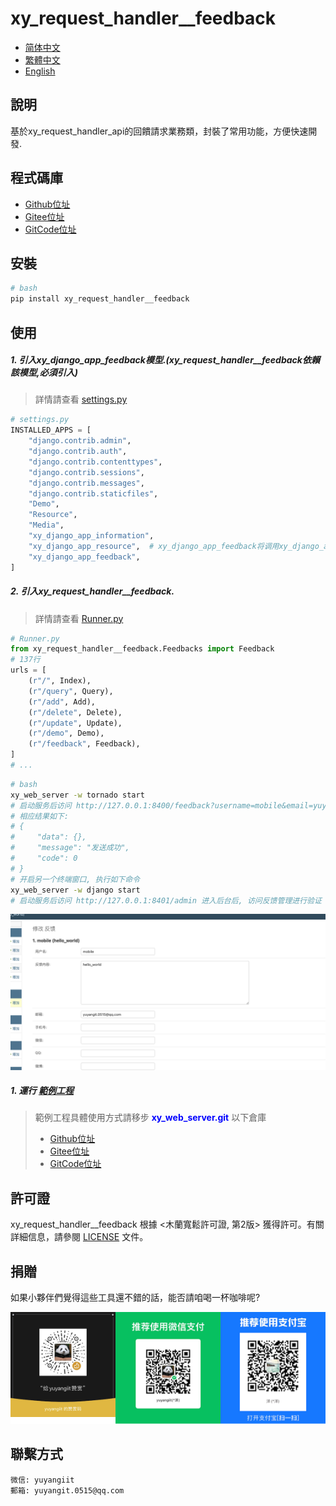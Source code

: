 <!--
 * @Author: 余洋 yuyangit.0515@qq.com
 * @Date: 2024-10-18 13:02:22
 * @LastEditors: 余洋 yuyangit.0515@qq.com
 * @LastEditTime: 2024-10-23 20:51:56
 * @FilePath: /xy_request_handler__feedback/readme/README.zh-hant.md
 * @Description: 这是默认设置,请设置`customMade`, 打开koroFileHeader查看配置 进行设置: https://github.com/OBKoro1/koro1FileHeader/wiki/%E9%85%8D%E7%BD%AE
-->
# xy_request_handler__feedback

- [简体中文](../README.md)
- [繁體中文](README.zh-hant.md)
- [English](README.en.md)

## 說明

基於xy_request_handler_api的回饋請求業務類，封裝了常用功能，方便快速開發.

## 程式碼庫

- <a href="https://github.com/xy-web-service/xy_request_handler__feedback.git" target="_blank">Github位址</a>  
- <a href="https://gitee.com/xy-opensource/xy_request_handler__feedback.git" target="_blank">Gitee位址</a>  
- <a href="https://gitcode.com/xy-opensource/xy_request_handler__feedback.git" target="_blank">GitCode位址</a>  

## 安裝

```bash
# bash
pip install xy_request_handler__feedback
```

## 使用

##### 1. 引入xy_django_app_feedback模型.(xy_request_handler__feedback依賴該模型,必須引入)

> 詳情請查看 [settings.py](../samples/xy_web_server_demo/source/Runner/Admin/xy_web_server_demo/settings.py)

```python
# settings.py
INSTALLED_APPS = [
    "django.contrib.admin",
    "django.contrib.auth",
    "django.contrib.contenttypes",
    "django.contrib.sessions",
    "django.contrib.messages",
    "django.contrib.staticfiles",
    "Demo",
    "Resource",
    "Media",
    "xy_django_app_information",
    "xy_django_app_resource",  # xy_django_app_feedback将调用xy_django_app_resource的MImage模型
    "xy_django_app_feedback",
]
```


##### 2. 引入xy_request_handler__feedback.

> 詳情請查看 [Runner.py](../samples/xy_web_server_demo/source/Runner/Runner.py)

```python
# Runner.py
from xy_request_handler__feedback.Feedbacks import Feedback
# 137行
urls = [
    (r"/", Index),
    (r"/query", Query),
    (r"/add", Add),
    (r"/delete", Delete),
    (r"/update", Update),
    (r"/demo", Demo),
    (r"/feedback", Feedback),
]
# ...
```

```bash
# bash
xy_web_server -w tornado start
# 启动服务后访问 http://127.0.0.1:8400/feedback?username=mobile&email=yuyangit.0515@qq.com&text=hello_world
# 相应结果如下:
# {
#     "data": {},
#     "message": "发送成功",
#     "code": 0
# }
# 开启另一个终端窗口, 执行如下命令
xy_web_server -w django start
# 启动服务后访问 http://127.0.0.1:8401/admin 进入后台后, 访问反馈管理进行验证
```

![反馈图片](./feedback_0.png)


##### 1. 運行 [範例工程](../samples/xy_web_server_demo)

> 範例工程具體使用方式請移步 <b style="color: blue">xy_web_server.git</b> 以下倉庫
> - <a href="https://github.com/xy-web-service/xy_web_server.git" target="_blank">Github位址</a>  
> - <a href="https://gitee.com/xy-opensource/xy_web_server.git" target="_blank">Gitee位址</a>  
> - <a href="https://gitcode.com/xy-opensource/xy_web_server.git" target="_blank">GitCode位址</a>  


## 許可證
xy_request_handler__feedback 根據 <木蘭寬鬆許可證, 第2版> 獲得許可。有關詳細信息，請參閱 [LICENSE](../LICENSE) 文件。

## 捐贈

如果小夥伴們覺得這些工具還不錯的話，能否請咱喝一杯咖啡呢?  

![Pay-Total](./Pay-Total.png)

## 聯繫方式

```
微信: yuyangiit
郵箱: yuyangit.0515@qq.com
```